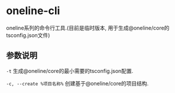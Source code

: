 # oneline-cli

oneline系列的命令行工具.(目前是临时版本, 用于生成@oneline/core的tsconfig.json文件)

## 参数说明

`-t` 生成@oneline/core的最小需要的tsconfig.json配置.

`-c, --create %项目名称%` 创建基于@oneline/core的项目结构.
